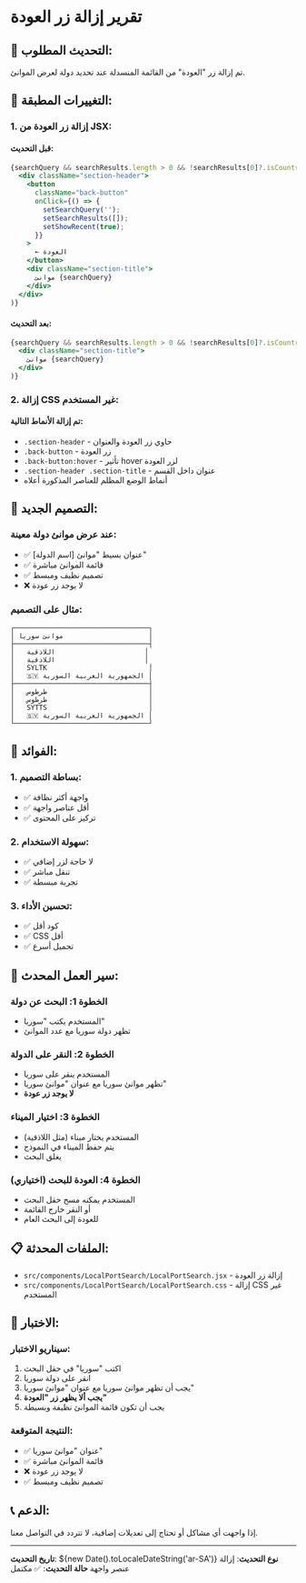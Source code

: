 # تقرير إزالة زر العودة

## 🎯 التحديث المطلوب:

تم إزالة زر "العودة" من القائمة المنسدلة عند تحديد دولة لعرض الموانئ.

## 🔧 التغييرات المطبقة:

### **1. إزالة زر العودة من JSX:**

#### **قبل التحديث:**
```jsx
{searchQuery && searchResults.length > 0 && !searchResults[0]?.isCountry && (
  <div className="section-header">
    <button 
      className="back-button"
      onClick={() => {
        setSearchQuery('');
        setSearchResults([]);
        setShowRecent(true);
      }}
    >
      ← العودة
    </button>
    <div className="section-title">
      موانئ {searchQuery}
    </div>
  </div>
)}
```

#### **بعد التحديث:**
```jsx
{searchQuery && searchResults.length > 0 && !searchResults[0]?.isCountry && (
  <div className="section-title">
    موانئ {searchQuery}
  </div>
)}
```

### **2. إزالة CSS غير المستخدم:**

#### **تم إزالة الأنماط التالية:**
- `.section-header` - حاوي زر العودة والعنوان
- `.back-button` - زر العودة
- `.back-button:hover` - تأثير hover لزر العودة
- `.section-header .section-title` - عنوان داخل القسم
- أنماط الوضع المظلم للعناصر المذكورة أعلاه

## 🎨 التصميم الجديد:

### **عند عرض موانئ دولة معينة:**
- ✅ عنوان بسيط "موانئ [اسم الدولة]"
- ✅ قائمة الموانئ مباشرة
- ✅ تصميم نظيف ومبسط
- ❌ لا يوجد زر عودة

### **مثال على التصميم:**
```
┌─────────────────────────────────┐
│ موانئ سوريا                     │
├─────────────────────────────────┤
│   اللاذقية                      │
│   اللاذقية                      │
│   SYLTK                         │
│   🇸🇾 الجمهورية العربية السورية │
├─────────────────────────────────┤
│   طرطوس                         │
│   طرطوس                         │
│   SYTTS                         │
│   🇸🇾 الجمهورية العربية السورية │
└─────────────────────────────────┘
```

## 🚀 الفوائد:

### **1. بساطة التصميم:**
- ✅ واجهة أكثر نظافة
- ✅ أقل عناصر واجهة
- ✅ تركيز على المحتوى

### **2. سهولة الاستخدام:**
- ✅ لا حاجة لزر إضافي
- ✅ تنقل مباشر
- ✅ تجربة مبسطة

### **3. تحسين الأداء:**
- ✅ كود أقل
- ✅ CSS أقل
- ✅ تحميل أسرع

## 🔄 سير العمل المحدث:

### **الخطوة 1: البحث عن دولة**
- المستخدم يكتب "سوريا"
- تظهر دولة سوريا مع عدد الموانئ

### **الخطوة 2: النقر على الدولة**
- المستخدم ينقر على سوريا
- تظهر موانئ سوريا مع عنوان "موانئ سوريا"
- **لا يوجد زر عودة**

### **الخطوة 3: اختيار الميناء**
- المستخدم يختار ميناء (مثل اللاذقية)
- يتم حفظ الميناء في النموذج
- يغلق البحث

### **الخطوة 4: العودة للبحث (اختياري)**
- المستخدم يمكنه مسح حقل البحث
- أو النقر خارج القائمة
- للعودة إلى البحث العام

## 📋 الملفات المحدثة:

- `src/components/LocalPortSearch/LocalPortSearch.jsx` - إزالة زر العودة
- `src/components/LocalPortSearch/LocalPortSearch.css` - إزالة CSS غير المستخدم

## 🧪 الاختبار:

### **سيناريو الاختبار:**
1. اكتب "سوريا" في حقل البحث
2. انقر على دولة سوريا
3. يجب أن تظهر موانئ سوريا مع عنوان "موانئ سوريا"
4. **يجب ألا يظهر زر "العودة"**
5. يجب أن تكون قائمة الموانئ نظيفة وبسيطة

### **النتيجة المتوقعة:**
- ✅ عنوان "موانئ سوريا"
- ✅ قائمة الموانئ مباشرة
- ❌ لا يوجد زر عودة
- ✅ تصميم نظيف ومبسط

## 📞 الدعم:

إذا واجهت أي مشاكل أو تحتاج إلى تعديلات إضافية، لا تتردد في التواصل معنا.

---

**تاريخ التحديث**: ${new Date().toLocaleDateString('ar-SA')}
**نوع التحديث**: إزالة عنصر واجهة
**حالة التحديث**: ✅ مكتمل




